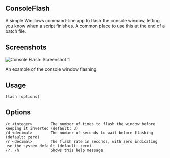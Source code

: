 ConsoleFlash
------------

A simple Windows command-line app to flash the console window, letting you know
when a script finishes. A common place to use this at the end of a batch file.


Screenshots
-----------

![Console Flash: Screenshot 1](http://s3.amazonaws.com/scrnshots.com/screenshots/287362/console_flash_taskbar_screenshotpng)

An example of the console window flashing.


Usage
-----

    flash [options]

Options
-------

    /c <integer>        The number of times to flash the window before keeping it inverted (default: 3)
    /d <decimal>        The number of seconds to wait before flashing (default: zero)
    /r <decimal>        The flash rate in seconds, with zero indicating use the system default (default: zero)
    /?, /h              Shows this help message
